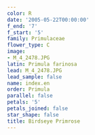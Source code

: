 ```yaml
---
color: R
date: '2005-05-22T00:00:00'
f_end: '7'
f_start: '5'
family: Primulaceae
flower_type: C
image:
- M_4_2478.JPG
latin: Primula farinosa
lead: M_4_2478.JPG
lead_sample: false
name: index.en
order: Primula
parallel: false
petals: '5'
petals_joined: false
star_shape: false
title: Birdseye Primrose
---
```

